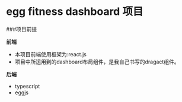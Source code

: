 # egg fitness dashboard 项目

###项目前提

**前端**
- 本项目前端使用框架为:react.js
- 项目中所运用到的dashboard布局组件，是我自己书写的dragact组件。

**后端**
- typescript
- eggjs



